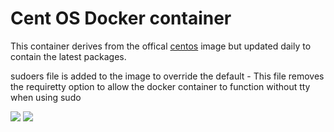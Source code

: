 # Cent OS Docker container


This container derives from the offical [centos](https://hub.docker.com/_/centos)
image but updated daily to contain the latest packages.

sudoers file is added to the image to override the default - This file removes the requiretty option
to allow the docker container to function without tty when using sudo

[![](https://images.microbadger.com/badges/image/vcatechnology/centos.svg)](http://microbadger.com/images/vcatechnology/centos "Get your own image badge on microbadger.com")
[![](https://images.microbadger.com/badges/version/vcatechnology/centos.svg)](http://microbadger.com/images/vcatechnology/centos "Get your own version badge on microbadger.com")
